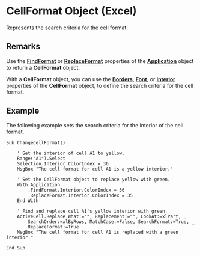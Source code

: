 
# CellFormat Object (Excel)

Represents the search criteria for the cell format.


## Remarks

Use the  **[FindFormat](b2b62232-1f11-ec82-9344-edd39e0ae33d.md)** or **[ReplaceFormat](df2242dc-9f23-b3c8-455d-1f0474eca873.md)** properties of the **[Application](19b73597-5cf9-4f56-8227-b5211f657f6f.md)** object to return a **CellFormat** object.

With a  **CellFormat** object, you can use the **[Borders](8a2ad449-a1b4-14ff-6a67-f475dba82c45.md)**, **[Font](2a0ee538-e7fa-581f-4c8b-b48e61b46f8a.md)**, or **[Interior](aa11d693-0713-1f0c-0ef0-87bb81f705bd.md)** properties of the **CellFormat** object, to define the search criteria for the cell format.


## Example

The following example sets the search criteria for the interior of the cell format. 


```
Sub ChangeCellFormat()

    ' Set the interior of cell A1 to yellow.
    Range("A1").Select
    Selection.Interior.ColorIndex = 36
    MsgBox "The cell format for cell A1 is a yellow interior."

    ' Set the CellFormat object to replace yellow with green.
    With Application
        .FindFormat.Interior.ColorIndex = 36
        .ReplaceFormat.Interior.ColorIndex = 35
    End With

    ' Find and replace cell A1's yellow interior with green.
    ActiveCell.Replace What:="", Replacement:="", LookAt:=xlPart, _
        SearchOrder:=xlByRows, MatchCase:=False, SearchFormat:=True, _
        ReplaceFormat:=True
    MsgBox "The cell format for cell A1 is replaced with a green interior."

End Sub
```

